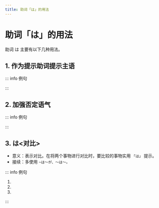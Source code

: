 ```yaml
---
title: 助词「は」的用法
---
```


# 助词「は」的用法

助词 は 主要有以下几种用法。

## 1. 作为提示助词提示主语

::: info 例句

<grammer-content sentence="[私/わたし]**は**[教師/きょうし]です" trans='我是教师。' />

:::

## 2. 加强否定语气

::: info 例句

<grammer-content sentence="[昨日/きのう]のテスト**は**[難/むずか]しくないです。" trans="昨天的测试并不难。" />

:::

## 3. は<对比>

- 意义：表示对比。在将两个事物进行对比时，要比较的事物实用 `「は」` 提示。
- 接续：多使用 `~は〜が、〜は〜。`

::: info 例句

1. <grammer-content sentence="「[日本史/にほんし]」**は**[難/むずか]しくなかったです**が**、「[翻訳/ほんやく]」**は**[大変/たいへん]でした。" trans='日本历史不是很难，但是翻译就够呛了。' />
2. <grammer-content sentence="[入学/にゅうがく]**は**[簡単/かんたん]です**が**、[卒業/そつぎょう]**は**難むずかしいです。" trans='入学简单毕业难。' />
3. <grammer-content sentence="姉あね**は**[医者/いしゃ]です**が**、[兄/あに]**は**[公務員/こうむいん]です。" trans='姐姐是医生，哥哥是公务员。' />

:::
